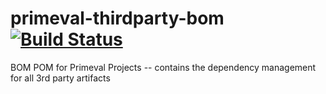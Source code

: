 # primeval-thirdparty-bom [![Build Status](https://travis-ci.org/primeval-io/primeval-thirdparty-bom.svg?branch=master)](https://travis-ci.org/primeval-io/primeval-thirdparty-bom)
BOM POM for Primeval Projects -- contains the dependency management for all 3rd party artifacts
